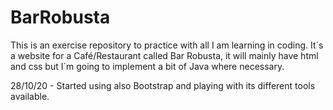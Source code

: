 # BarRobusta
This is an exercise repository to practice with all I am learning in coding.
It´s a website for a Café/Restaurant called Bar Robusta, it will mainly have html and css but I´m going to implement a bit of Java where necessary.

28/10/20 - Started using also Bootstrap and playing with its different tools available.